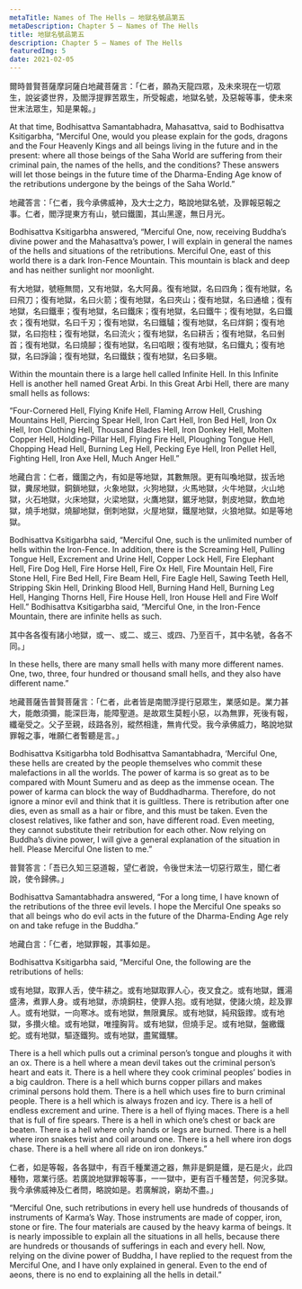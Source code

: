 ```yaml
---
metaTitle: Names of The Hells — 地獄名號品第五
metaDescription: Chapter 5 — Names of The Hells
title: 地獄名號品第五
description: Chapter 5 — Names of The Hells
featuredImg: 5
date: 2021-02-05
---
```


爾時普賢菩薩摩訶薩白地藏菩薩言：「仁者，願為天龍四眾，及未來現在一切眾生，說娑婆世界，及閻浮提罪苦眾生，所受報處，地獄名號，及惡報等事，使未來世末法眾生，知是果報。」

At that time, Bodhisattva Samantabhadra, Mahasattva, said to Bodhisattva Ksitigarbha, “Merciful One, would you please explain for the gods, dragons and the Four Heavenly Kings and all beings living in the future and in the present: where all those beings of the Saha World are suffering from their criminal pain, the names of the hells, and the conditions? These answers will let those beings in the future time of the Dharma-Ending Age know of the retributions undergone by the beings of the Saha World.”

地藏答言：「仁者，我今承佛威神，及大士之力，略說地獄名號，及罪報惡報之事。仁者，閻浮提東方有山，號曰鐵圍，其山黑邃，無日月光。

Bodhisattva Ksitigarbha answered, “Merciful One, now, receiving Buddha’s divine power and the Mahasattva’s power, I will explain in general the names of the hells and situations of the retributions. Merciful One, east of this world there is a dark Iron-Fence Mountain. This mountain is black and deep and has neither sunlight nor moonlight.

有大地獄，號極無間，又有地獄，名大阿鼻。復有地獄，名曰四角；復有地獄，名曰飛刀；復有地獄，名曰火箭；復有地獄，名曰夾山；復有地獄，名曰通槍；復有地獄，名曰鐵車；復有地獄，名曰鐵床；復有地獄，名曰鐵牛；復有地獄，名曰鐵衣；復有地獄，名曰千刃；復有地獄，名曰鐵驢；復有地獄，名曰烊銅；復有地獄，名曰抱柱；復有地獄，名曰流火；復有地獄，名曰耕舌；復有地獄，名曰剉首；復有地獄，名曰燒腳；復有地獄，名曰啗眼；復有地獄，名曰鐵丸；復有地獄，名曰諍論；復有地獄，名曰鐵鈇；復有地獄，名曰多瞋。

Within the mountain there is a large hell called Infinite Hell. In this Infinite Hell is another hell named Great Arbi. In this Great Arbi Hell, there are many small hells as follows:

“Four-Cornered Hell, Flying Knife Hell, Flaming Arrow Hell, Crushing Mountains Hell, Piercing Spear Hell, Iron Cart Hell, Iron Bed Hell, Iron Ox Hell, Iron Clothing Hell, Thousand Blades Hell, Iron Donkey Hell, Molten Copper Hell, Holding-Pillar Hell, Flying Fire Hell, Ploughing Tongue Hell, Chopping Head Hell, Burning Leg Hell, Pecking Eye Hell, Iron Pellet Hell, Fighting Hell, Iron Axe Hell, Much Anger Hell.”

地藏白言：仁者，鐵圍之內，有如是等地獄，其數無限。更有叫喚地獄，拔舌地獄，糞尿地獄，銅鎖地獄，火象地獄，火狗地獄，火馬地獄，火牛地獄，火山地獄，火石地獄，火床地獄，火梁地獄，火鷹地獄，鋸牙地獄，剝皮地獄，飲血地獄，燒手地獄，燒腳地獄，倒刺地獄，火屋地獄，鐵屋地獄，火狼地獄。如是等地獄。

Bodhisattva Ksitigarbha said, “Merciful One, such is the unlimited number of hells within the Iron-Fence. In addition, there is the Screaming Hell, Pulling Tongue Hell, Excrement and Urine Hell, Copper Lock Hell, Fire Elephant Hell, Fire Dog Hell, Fire Horse Hell, Fire Ox Hell, Fire Mountain Hell, Fire Stone Hell, Fire Bed Hell, Fire Beam Hell, Fire Eagle Hell, Sawing Teeth Hell, Stripping Skin Hell, Drinking Blood Hell, Burning Hand Hell, Burning Leg Hell, Hanging Thorns Hell, Fire House Hell, Iron House Hell and Fire Wolf Hell.” Bodhisattva Ksitigarbha said, “Merciful One, in the Iron-Fence Mountain, there are infinite hells as such.

其中各各復有諸小地獄，或一、或二、或三、或四、乃至百千，其中名號，各各不同。」

In these hells, there are many small hells with many more different names. One, two, three, four hundred or thousand small hells, and they also have different name.”

地藏菩薩告普賢菩薩言：「仁者，此者皆是南閻浮提行惡眾生，業感如是。業力甚大，能敵須彌，能深巨海，能障聖道。是故眾生莫輕小惡，以為無罪，死後有報，纖毫受之。父子至親，歧路各別，縱然相逢，無肯代受。我今承佛威力，略說地獄罪報之事，唯願仁者暫聽是言。」

Bodhisattva Ksitigarbha told Bodhisattva Samantabhadra, ‘Merciful One, these hells are created by the people themselves who commit these malefactions in all the worlds. The power of karma is so great as to be compared with Mount Sumeru and as deep as the immense ocean. The power of karma can block the way of Buddhadharma. Therefore, do not ignore a minor evil and think that it is guiltless. There is retribution after one dies, even as small as a hair or fibre, and this must be taken. Even the closest relatives, like father and son, have different road. Even meeting, they cannot substitute their retribution for each other. Now relying on Buddha’s divine power, I will give a general explanation of the situation in hell. Please Merciful One listen to me.”

普賢答言：「吾已久知三惡道報，望仁者說，令後世末法一切惡行眾生，聞仁者說，使令歸佛。」

Bodhisattva Samantabhadra answered, “For a long time, I have known of the retributions of the three evil levels. I hope the Merciful One speaks so that all beings who do evil acts in the future of the Dharma-Ending Age rely on and take refuge in the Buddha.”

地藏白言：「仁者，地獄罪報，其事如是。

Bodhisattva Ksitigarbha said, “Merciful One, the following are the retributions of hells:

或有地獄，取罪人舌，使牛耕之。或有地獄取罪人心，夜叉食之。或有地獄，鑊湯盛沸，煮罪人身。或有地獄，赤燒銅柱，使罪人抱。或有地獄，使諸火燒，趁及罪人。或有地獄，一向寒冰。或有地獄，無限糞尿。或有地獄，純飛鈒鑗。或有地獄，多攢火槍。或有地獄，唯撞胸背。或有地獄，但燒手足。或有地獄，盤繳鐵蛇。或有地獄，驅逐鐵狗。或有地獄，盡駕鐵騾。

There is a hell which pulls out a criminal person’s tongue and ploughs it with an ox. There is a hell where a mean devil takes out the criminal person’s heart and eats it. There is a hell where they cook criminal peoples’ bodies in a big cauldron. There is a hell which burns copper pillars and makes criminal persons hold them. There is a hell which uses fire to burn criminal people. There is a hell which is always frozen and icy. There is a hell of endless excrement and urine. There is a hell of flying maces. There is a hell that is full of fire spears. There is a hell in which one’s chest or back are beaten. There is a hell where only hands or legs are burned. There is a hell where iron snakes twist and coil around one. There is a hell where iron dogs chase. There is a hell where all ride on iron donkeys.”

仁者，如是等報，各各獄中，有百千種業道之器，無非是銅是鐵，是石是火，此四種物，眾業行感。若廣說地獄罪報等事，一一獄中，更有百千種苦楚，何況多獄。我今承佛威神及仁者問，略說如是。若廣解說，窮劫不盡。」

“Merciful One, such retributions in every hell use hundreds of thousands of instruments of Karma’s Way. Those instruments are made of copper, iron, stone or fire. The four materials are caused by the heavy karma of beings. It is nearly impossible to explain all the situations in all hells, because there are hundreds or thousands of sufferings in each and every hell. Now, relying on the divine power of Buddha, I have replied to the request from the Merciful One, and I have only explained in general. Even to the end of aeons, there is no end to explaining all the hells in detail.”
